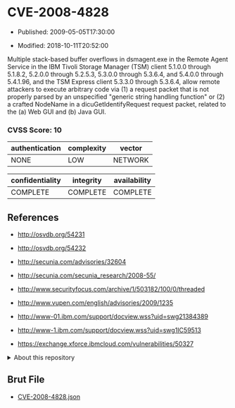 # CVE-2008-4828

- Published: 2009-05-05T17:30:00

- Modified: 2018-10-11T20:52:00

Multiple stack-based buffer overflows in dsmagent.exe in the Remote Agent Service in the IBM Tivoli Storage Manager (TSM) client 5.1.0.0 through 5.1.8.2, 5.2.0.0 through 5.2.5.3, 5.3.0.0 through 5.3.6.4, and 5.4.0.0 through 5.4.1.96, and the TSM Express client 5.3.3.0 through 5.3.6.4, allow remote attackers to execute arbitrary code via (1) a request packet that is not properly parsed by an unspecified "generic string handling function" or (2) a crafted NodeName in a dicuGetIdentifyRequest request packet, related to the (a) Web GUI and (b) Java GUI.

### CVSS Score: **10**

| authentication | complexity | vector |
| --- | --- | --- |
| NONE | LOW | NETWORK |

| confidentiality | integrity | availability |
| --- | --- | --- |
| COMPLETE | COMPLETE | COMPLETE |

## References

* http://osvdb.org/54231

* http://osvdb.org/54232

* http://secunia.com/advisories/32604

* http://secunia.com/secunia_research/2008-55/

* http://www.securityfocus.com/archive/1/503182/100/0/threaded

* http://www.vupen.com/english/advisories/2009/1235

* http://www-01.ibm.com/support/docview.wss?uid=swg21384389

* http://www-1.ibm.com/support/docview.wss?uid=swg1IC59513

* https://exchange.xforce.ibmcloud.com/vulnerabilities/50327

<details>
<summary>About this repository</summary> 

  This repository is part of the project [Live Hack CVE](https://github.com/Live-Hack-CVE). Main website can be found [www.live-hack.org](https://www.live-hack.org) 
  
  Made by [Sn0wAlice](https://github.com/Sn0wAlice) for the people that care about security and need to have a feed of the latest CVEs. Hope you enjoy it, don't forget to star the repo and follow me on [Twitter](https://twitter.com/Sn0wAlice) and [Github](https://github.com/Sn0wAlice). And that is my [personnal website](https://www.alice-snow.me/)

  - [Home Page](https://github.com/Live-Hack-CVE)
  - [Framework](https://github.com/Live-Hack-CVE/cve-framework)
  - [CVE database](https://github.com/Live-Hack-CVE/full_database)
  - [Changelog](https://github.com/Live-Hack-CVE/Changelog)
</details>

## Brut File

* [CVE-2008-4828.json](https://raw.githubusercontent.com/Live-Hack-CVE/full_database/main/cves/2008/CVE-2008-4828.json)

